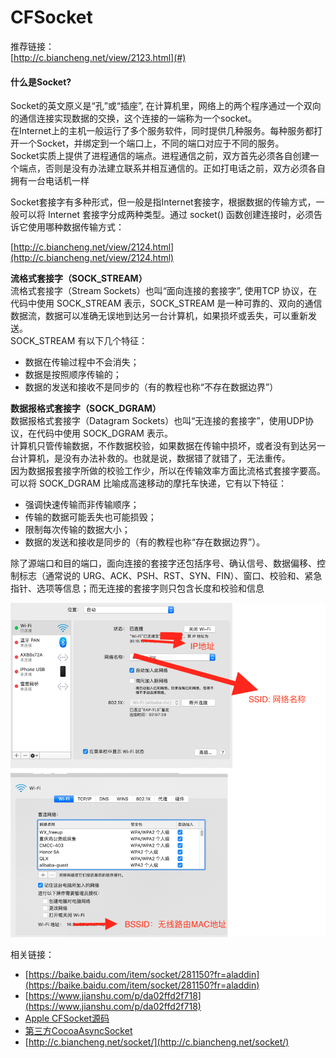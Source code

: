 # CFSocket

推荐链接：  
[http://c.biancheng.net/view/2123.html](#)  


#### 什么是Socket?

Socket的英文原义是“孔”或“插座”, 在计算机里，网络上的两个程序通过一个双向的通信连接实现数据的交换，这个连接的一端称为一个socket。  
在Internet上的主机一般运行了多个服务软件，同时提供几种服务。每种服务都打开一个Socket，并绑定到一个端口上，不同的端口对应于不同的服务。  
Socket实质上提供了进程通信的端点。进程通信之前，双方首先必须各自创建一个端点，否则是没有办法建立联系并相互通信的。正如打电话之前，双方必须各自拥有一台电话机一样

Socket套接字有多种形式，但一般是指Internet套接字，根据数据的传输方式，一般可以将 Internet 套接字分成两种类型。通过 socket\(\) 函数创建连接时，必须告诉它使用哪种数据传输方式：

[http://c.biancheng.net/view/2124.html](http://c.biancheng.net/view/2124.html)

**流格式套接字（SOCK\_STREAM）**  
流格式套接字（Stream Sockets）也叫“面向连接的套接字”, 使用TCP 协议，在代码中使用 SOCK\_STREAM 表示，SOCK\_STREAM 是一种可靠的、双向的通信数据流，数据可以准确无误地到达另一台计算机，如果损坏或丢失，可以重新发送。  
SOCK\_STREAM 有以下几个特征：

* 数据在传输过程中不会消失；
* 数据是按照顺序传输的；
* 数据的发送和接收不是同步的（有的教程也称“不存在数据边界”）

**数据报格式套接字（SOCK\_DGRAM）**  
数据报格式套接字（Datagram Sockets）也叫“无连接的套接字”，使用UDP协议，在代码中使用 SOCK\_DGRAM 表示。  
计算机只管传输数据，不作数据校验，如果数据在传输中损坏，或者没有到达另一台计算机，是没有办法补救的。也就是说，数据错了就错了，无法重传。  
因为数据报套接字所做的校验工作少，所以在传输效率方面比流格式套接字要高。  
可以将 SOCK\_DGRAM 比喻成高速移动的摩托车快递，它有以下特征：

* 强调快速传输而非传输顺序；
* 传输的数据可能丢失也可能损毁；
* 限制每次传输的数据大小；
* 数据的发送和接收是同步的（有的教程也称“存在数据边界”）。

除了源端口和目的端口，面向连接的套接字还包括序号、确认信号、数据偏移、控制标志（通常说的 URG、ACK、PSH、RST、SYN、FIN）、窗口、校验和、紧急指针、选项等信息；而无连接的套接字则只包含长度和校验和信息

![](./images/wifi.png)

相关链接：

* [https://baike.baidu.com/item/socket/281150?fr=aladdin](https://baike.baidu.com/item/socket/281150?fr=aladdin)
* [https://www.jianshu.com/p/da02ffd2f718](https://www.jianshu.com/p/da02ffd2f718)
* [Apple CFSocket源码](https://opensource.apple.com/source/CF/CF-635/CFSocket.c.auto.html)
* [第三方CocoaAsyncSocket](https://github.com/robbiehanson/CocoaAsyncSocket)
* [http://c.biancheng.net/socket/](http://c.biancheng.net/socket/)



